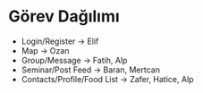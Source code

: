# Görev Dağılımı

* Login/Register → Elif
* Map → Ozan
* Group/Message → Fatih, Alp 
* Seminar/Post Feed → Baran, Mertcan
* Contacts/Profile/Food List → Zafer, Hatice, Alp
